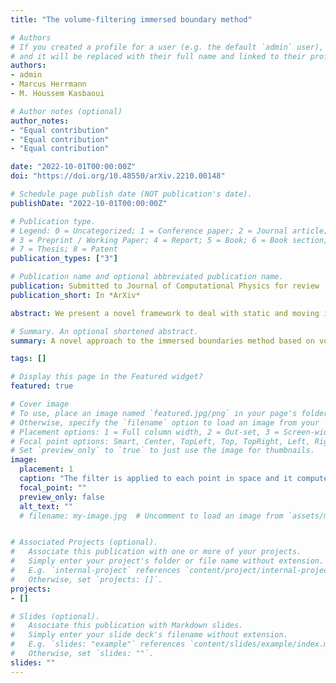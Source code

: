 ```yaml
---
title: "The volume-filtering immersed boundary method"

# Authors
# If you created a profile for a user (e.g. the default `admin` user), write the username (folder name) here 
# and it will be replaced with their full name and linked to their profile.
authors:
- admin
- Marcus Herrmann
- M. Houssem Kasbaoui

# Author notes (optional)
author_notes:
- "Equal contribution"
- "Equal contribution"
- "Equal contribution"

date: "2022-10-01T00:00:00Z"
doi: "https://doi.org/10.48550/arXiv.2210.00148"

# Schedule page publish date (NOT publication's date).
publishDate: "2022-10-01T00:00:00Z"

# Publication type.
# Legend: 0 = Uncategorized; 1 = Conference paper; 2 = Journal article;
# 3 = Preprint / Working Paper; 4 = Report; 5 = Book; 6 = Book section;
# 7 = Thesis; 8 = Patent
publication_types: ["3"]

# Publication name and optional abbreviated publication name.
publication: Submitted to Journal of Computational Physics for review
publication_short: In *ArXiv*

abstract: We present a novel framework to deal with static and moving immersed boundaries (IB) based on volume-filtering. In this strategy, called Volume-Filtering Immersed Boundary (VFIB) method, transport equations are derived by filtering the Navier-Stokes equations and accounting for stresses at the solid-fluid interface. The result is that boundary conditions that normally apply on the solid-fluid interface are transformed into bodyforces that apply on the right-hand side of the filtered transport equations. In this method, the filter width acts as a parameter that controls the level of resolution. The IB is considered well-resolved if the filter width is much smaller than the characteristic corrugation scale of the interface. There are several innovations in this IB method. First, it sheds light on the role of the internal flow which arises when the transport equations are solved inside the IB. We show that, it is essential to separate stresses due to the external and internal fluids in order to get accurate forces, and provide a method to do so. Second, we show that the volumes associated with Lagrangian forcing points on the boundary depend on the local topology of the surface. We provide a straightforward way to compute these volumes using a triangle tessellation of the interface and the surface density function. Third, we provide an efficient procedure to compute the solid volume fraction, thus, enabling tagging interior/exterior cells. This volume fraction is also involved in the procedure to separate stresses due to the external fluid from the total stresses. Fourth, we show a path forward to extend the VFIB method to Large Eddy Simulations involving IBs. Lastly, we apply the VFIB in several numerical tests involving two- and three- dimensional static and moving IBs. We show greatly improved results compared to prior IB methods. Further, we test several filter kernels and show that, for well-resolved IBs, the choice of the kernel plays little role. 

# Summary. An optional shortened abstract.
summary: A novel approach to the immersed boundaries method based on volume filtering in order to properly formalize the forcing term at the interface and as a consequence obtaining higher accuracy of values computed at the interface. 

tags: []

# Display this page in the Featured widget?
featured: true

# Cover image
# To use, place an image named `featured.jpg/png` in your page's folder.
# Otherwise, specify the `filename` option to load an image from your `assets/media/` folder.
# Placement options: 1 = Full column width, 2 = Out-set, 3 = Screen-width
# Focal point options: Smart, Center, TopLeft, Top, TopRight, Left, Right, BottomLeft, Bottom, BottomRight
# Set `preview_only` to `true` to just use the image for thumbnails.
image:
  placement: 1
  caption: "The filter is applied to each point in space and it computes the filtered quantity by taking all points within the filter width in account."
  focal_point: ""
  preview_only: false
  alt_text: ""
  # filename: my-image.jpg  # Uncomment to load an image from `assets/media/` instead.


# Associated Projects (optional).
#   Associate this publication with one or more of your projects.
#   Simply enter your project's folder or file name without extension.
#   E.g. `internal-project` references `content/project/internal-project/index.md`.
#   Otherwise, set `projects: []`.
projects:
- []

# Slides (optional).
#   Associate this publication with Markdown slides.
#   Simply enter your slide deck's filename without extension.
#   E.g. `slides: "example"` references `content/slides/example/index.md`.
#   Otherwise, set `slides: ""`.
slides: ""
---
```



